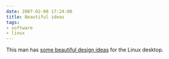 ```yaml
---
date: 2007-02-08 17:24:00
title: Beautiful ideas
tags:
- software
- linux
---
```


This man has [some beautiful design ideas](http://njpatel.blogspot.com/2007/02/while-i-have-your-attention_07.html) for the Linux desktop.
